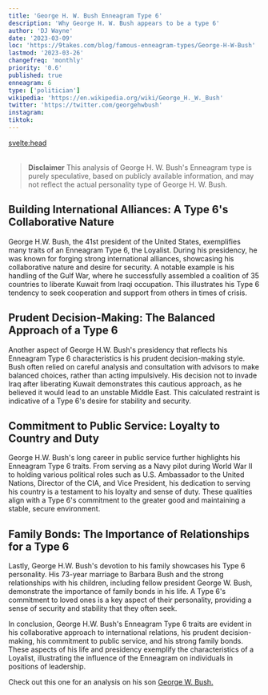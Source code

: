 ```yaml
---
title: 'George H. W. Bush Enneagram Type 6'
description: 'Why George H. W. Bush appears to be a type 6'
author: 'DJ Wayne'
date: '2023-03-09'
loc: 'https://9takes.com/blog/famous-enneagram-types/George-H-W-Bush'
lastmod: '2023-03-26'
changefreq: 'monthly'
priority: '0.6'
published: true
enneagram: 6
type: ['politician']
wikipedia: 'https://en.wikipedia.org/wiki/George_H._W._Bush'
twitter: 'https://twitter.com/georgehwbush'
instagram:
tiktok:
---
```


<svelte:head>

<meta property="og:image" content="https://9takes.com/types/6s/George-H-W-Bush.webp" />
  <link rel="canonical" href="https://9takes.com/blog/famous-enneagram-types/George-H-W-Bush">
</svelte:head>
<script>
	import  PopCard  from "../../../lib/components/atoms/PopCard.svelte";
</script>
<div
	style="display: flex;
    justify-content: center;
    margin: 1rem 0;
	"
>
	<PopCard
		image={`/types/6s/George-H-W-Bush.webp`}
		showIcon={false}
		displayText="George H. W. Bush"
		subtext=""
	/>
</div>

> **Disclaimer** This analysis of George H. W. Bush's Enneagram type is purely speculative, based on publicly available information, and may not reflect the actual personality type of George H. W. Bush.

## Building International Alliances: A Type 6's Collaborative Nature

George H.W. Bush, the 41st president of the United States, exemplifies many traits of an Enneagram Type 6, the Loyalist. During his presidency, he was known for forging strong international alliances, showcasing his collaborative nature and desire for security. A notable example is his handling of the Gulf War, where he successfully assembled a coalition of 35 countries to liberate Kuwait from Iraqi occupation. This illustrates his Type 6 tendency to seek cooperation and support from others in times of crisis.

## Prudent Decision-Making: The Balanced Approach of a Type 6

Another aspect of George H.W. Bush's presidency that reflects his Enneagram Type 6 characteristics is his prudent decision-making style. Bush often relied on careful analysis and consultation with advisors to make balanced choices, rather than acting impulsively. His decision not to invade Iraq after liberating Kuwait demonstrates this cautious approach, as he believed it would lead to an unstable Middle East. This calculated restraint is indicative of a Type 6's desire for stability and security.

## Commitment to Public Service: Loyalty to Country and Duty

George H.W. Bush's long career in public service further highlights his Enneagram Type 6 traits. From serving as a Navy pilot during World War II to holding various political roles such as U.S. Ambassador to the United Nations, Director of the CIA, and Vice President, his dedication to serving his country is a testament to his loyalty and sense of duty. These qualities align with a Type 6's commitment to the greater good and maintaining a stable, secure environment.

## Family Bonds: The Importance of Relationships for a Type 6

Lastly, George H.W. Bush's devotion to his family showcases his Type 6 personality. His 73-year marriage to Barbara Bush and the strong relationships with his children, including fellow president George W. Bush, demonstrate the importance of family bonds in his life. A Type 6's commitment to loved ones is a key aspect of their personality, providing a sense of security and stability that they often seek.

In conclusion, George H.W. Bush's Enneagram Type 6 traits are evident in his collaborative approach to international relations, his prudent decision-making, his commitment to public service, and his strong family bonds. These aspects of his life and presidency exemplify the characteristics of a Loyalist, illustrating the influence of the Enneagram on individuals in positions of leadership.

Check out this one for an analysis on his son <a href="/blog/famous-enneagram-types/George-W-Bush">George W. Bush.</a>

<div>
<script type="application/ld+json">
  {
  "@type": "Article",
  "articleBody": "George H.W. Bush, the 41st president of the United States, exemplifies many traits of an Enneagram Type 6, the Loyalist. During his presidency, he was known for forging strong international alliances, showcasing his collaborative nature and desire for security. A notable example is his handling of the Gulf War, where he successfully assembled a coalition of 35 countries to liberate Kuwait from Iraqi occupation. This illustrates his Type 6 tendency to seek cooperation and support from others in times of crisis...",
  "author": {
    "@type": "Person",
    "name": "DJ Wayne",
"sameAs": [
      {
        "@id": "https://www.instagram.com/djwayne3/"
      },
      {
        "@id": "https://twitter.com/djwayne3"
      }
     ]
  },
  "dateModified": {
    "@type": "Date",
    "@value": "2023-03-10"
  },
  "datePublished": {
    "@type": "Date",
    "@value": "2023-03-10"
  },
  "description": "Explore how George H. W. Bush's personality aligns with enneagram type 6, also known as 'The Loyalist,' through examples from his life and presidency",
  "headline": "George H. W. Bush and Enneagram Type 6: Exploring the Personality Traits of the 41st President",
  "image": {
    "@type": "ImageObject",
    "height": 800,
    "url": {
      "@id": "https://9takes.com/types/6s/George-H-W-Bush.webp"
    },
    "width": 1200
  },
  "mainEntityOfPage": {
    "@id": "https://9takes.com/blog/famous-enneagram-types/George-H-W-Bush",
    "@type": "WebPage"
  },
  "mentions": {
    "@type": "Person",
    "name": "George H. W. Bush",
    "description": "George Herbert Walker Bush was an American politician, diplomat, and businessman who served as the 41st president of the United States from 1989 to 1993. A member of the Republican Party, Bush also served as the 43rd vice president from 1981 to 1989 under Ronald Reagan, in the U.S. House of Representatives, as U.S. Ambassador to the United Nations, and as Director of Central Intelligence.",
    "sameAs": [
      {
        "@id": "https://en.wikipedia.org/wiki/George_H._W._Bush"
      },
      {
        "@id": "https://www.whitehouse.gov/about-the-white-house/presidents/george-h-w-bush/"
      },
      {
        "@id": "https://www.britannica.com/biography/George-H-W-Bush"
      }
    ]
  },
  "publisher": {
    "@type": "Organization",
"sameAs": [
      {
        "@id": "https://www.instagram.com/9takesdotcom/"
      },
      {
        "@id": "https://twitter.com/9takesdotcom"
      }
     ],
    "logo": {
      "@type": "ImageObject",
      "url": {
        "@id": "https://9takes.com/brand/darkRubix.png"
      }
    },
    "name": "9takes"
  }
}
</script>
</div>
